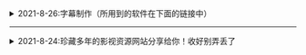 <details>
  <summary>2021-8-26:字幕制作（所用到的软件在下面的链接中）</summary> 
##### 1. 下载后将后缀改为ZIP;
##### 2. 如果不会使用，请到西瓜视频搜索云边科技工作室，私信教你修改
  
| 网站名称  | 网站地址  |
| ------------ | ------------ |
|  字幕工具 |  https://www.aliyundrive.com/s/5cuMWBL8RpX |
</details>

- - -

<details>
  <summary>2021-8-24:珍藏多年的影视资源网站分享给你！收好别弄丢了</summary>

 网站名称   网站地址  

 电影天堂   https://www.dy2018.com/ 
 电影先生 http://dyxs14.com/  
  555电影 https://www.555dy6.com/   
MK影视https://www.mkvdo.com/
  KK看剧 http://www.kkkanju.com/   
 奈飞星影视https://nfxhd.com/   
 CK电影部落 https://www.ck180.net/   
  
</details>
